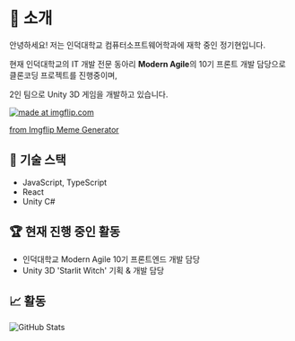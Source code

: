 # 👋 소개

안녕하세요! 저는 인덕대학교 컴퓨터소프트웨어학과에 재학 중인 정기현입니다.

현재 인덕대학교의 IT 개발 전문 동아리 **Modern Agile**의 10기 프론트 개발 담당으로 클론코딩 프로젝트를 진행중이며,

2인 팀으로 Unity 3D 게임을 개발하고 있습니다.

<a href="https://imgflip.com/i/a0q15h"><img src="https://i.imgflip.com/a0q15h.jpg" title="made at imgflip.com"/></a><div><a href="https://imgflip.com/memegenerator">from Imgflip Meme Generator</a></div>

## 🌟 기술 스택
- JavaScript, TypeScript
- React
- Unity C#

## 🏆 현재 진행 중인 활동
- 인덕대학교 Modern Agile 10기 프론트엔드 개발 담당
- Unity 3D 'Starlit Witch' 기획 & 개발 담당

## 📈 활동
![GitHub Stats](https://github-readme-stats.vercel.app/api?username=electrohyun&show_icons=true&theme=tokyonight)


